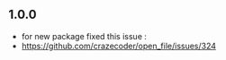 ## 1.0.0
- for new package fixed this issue : 
- https://github.com/crazecoder/open_file/issues/324
